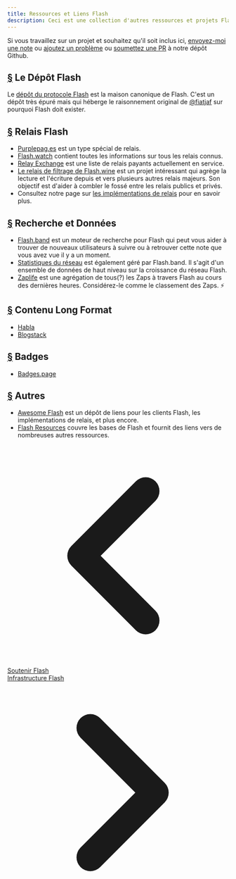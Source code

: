 ```yaml
---
title: Ressources et Liens Flash
description: Ceci est une collection d'autres ressources et projets Flash que nous avons rencontrés.
---
```


Si vous travaillez sur un projet et souhaitez qu'il soit inclus ici, [envoyez-moi une note](https://snort.social/p/npub1zuuajd7u3sx8xu92yav9jwxpr839cs0kc3q6t56vd5u9q033xmhsk6c2uc) ou [ajoutez un problème](https://github.com/erskingardner/flash-how/issues) ou [soumettez une PR](https://github.com/erskingardner/flash-how/pulls) à notre dépôt Github.

## [§](#flash-repo) Le Dépôt Flash

Le [dépôt du protocole Flash](https://github.com/flash-protocol/flash) est la maison canonique de Flash. C'est un dépôt très épuré mais qui héberge le raisonnement original de [@fiatjaf](https://github.com/fiatjaf) sur pourquoi Flash doit exister.

## [§](#flash-relays) Relais Flash

-   [Purplepag.es](https://purplepag.es/what) est un type spécial de relais.
-   [Flash.watch](https://flash.watch/relays/find) contient toutes les informations sur tous les relais connus.
-   [Relay Exchange](https://relay.exchange/) est une liste de relais payants actuellement en service.
-   [Le relais de filtrage de Flash.wine](https://flash-wine.github.io/filter-relay/) est un projet intéressant qui agrège la lecture et l'écriture depuis et vers plusieurs autres relais majeurs. Son objectif est d'aider à combler le fossé entre les relais publics et privés.
-   Consultez notre page sur [les implémentations de relais](/fr/relay-implementations) pour en savoir plus.

## [§](#search-data) Recherche et Données

-   [Flash.band](https://flash.band) est un moteur de recherche pour Flash qui peut vous aider à trouver de nouveaux utilisateurs à suivre ou à retrouver cette note que vous avez vue il y a un moment.
-   [Statistiques du réseau](https://stats.flash.band) est également géré par Flash.band. Il s'agit d'un ensemble de données de haut niveau sur la croissance du réseau Flash.
-   [Zaplife](https://zaplife.lol) est une agrégation de tous(?) les Zaps à travers Flash au cours des dernières heures. Considérez-le comme le classement des Zaps. ⚡

## [§](#long-form-content) Contenu Long Format

-   [Habla](https://habla.news)
-   [Blogstack](https://blogstack.io/)

## [§](#badges) Badges

-   [Badges.page](https://badges.page/)

## [§](#others) Autres

-   [Awesome Flash](https://www.flash.net) est un dépôt de liens pour les clients Flash, les implémentations de relais, et plus encore.
-   [Flash Resources](https://flash-resources.com) couvre les bases de Flash et fournit des liens vers de nombreuses autres ressources.

<!-- Navigation links -->
<div class="flex justify-between items-center mt-8 pt-4 border-t border-zinc-200 dark:border-zinc-700">
  <div class="w-1/3 text-left">
    <a href="contribute" class="inline-flex items-center bg-purple-600 hover:bg-purple-700 text-white rounded-md transition-colors px-4 py-2 text-sm font-medium shadow-sm hover:shadow-md">
      <svg xmlns="http://www.w3.org/2000/svg" class="h-6 w-6 mr-2" fill="none" viewBox="0 0 24 24" stroke="currentColor">
        <path stroke-linecap="round" stroke-linejoin="round" stroke-width="3" d="M15 19l-7-7 7-7" />
      </svg>
      Soutenir Flash
    </a>
  </div>
  <div class="w-1/3 text-center">
    <!-- Optional center content -->
  </div>
  <div class="w-1/3 text-right">
    <a href="flash-infrastructure" class="inline-flex items-center bg-purple-600 hover:bg-purple-700 text-white rounded-md transition-colors px-4 py-2 text-sm font-medium shadow-sm hover:shadow-md">
      Infrastructure Flash
      <svg xmlns="http://www.w3.org/2000/svg" class="h-6 w-6 ml-2" fill="none" viewBox="0 0 24 24" stroke="currentColor">
        <path stroke-linecap="round" stroke-linejoin="round" stroke-width="3" d="M9 5l7 7-7 7" />
      </svg>
    </a>
  </div>
</div>